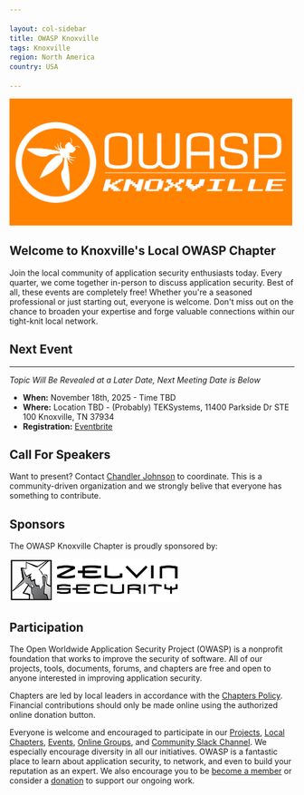 ```yaml
---

layout: col-sidebar
title: OWASP Knoxville 
tags: Knoxville
region: North America
country: USA

---
```


<img src="assets/images/logos/OWASP_Knoxville.jpg" alt="OWASP Knoxville" width="500"/>

## Welcome to Knoxville's Local OWASP Chapter
Join the local community of application security enthusiasts today. Every quarter, we come together in-person to discuss application security. Best of all, these events are completely free! Whether you're a seasoned professional or just starting out, everyone is welcome. Don't miss out on the chance to broaden your expertise and forge valuable connections within our tight-knit local network.
## Next Event
---------------------
*Topic Will Be Revealed at a Later Date, Next Meeting Date is Below*
- **When:** November 18th, 2025 - Time TBD
- **Where:** Location TBD - (Probably) TEKSystems, 11400 Parkside Dr STE 100 Knoxville, TN 37934
- **Registration:** [Eventbrite](https://www.eventbrite.com/o/owasp-knoxville-90373516093)

## Call For Speakers
Want to present? Contact [Chandler Johnson](mailto:chandler.johnson@owasp.org) to coordinate. This is a community-driven organization and we strongly belive that everyone has something to contribute.

## Sponsors
The OWASP Knoxville Chapter is proudly sponsored by:

<a href="https://zelvin.com/">
    <img src="assets/images/sponsors/zelvin.png" alt="Zelvin Security" width="300"/>
</a>

## Participation
The Open Worldwide Application Security Project (OWASP) is a nonprofit foundation that works to improve the security of software. All of our projects, tools, documents, forums, and chapters are free and open to anyone interested in improving application security. 

Chapters are led by local leaders in accordance with the [Chapters Policy](/www-policy/operational/chapters). Financial contributions should only be made online using the authorized online donation button. 

Everyone is welcome and encouraged to participate in our [Projects](/projects/), [Local Chapters](/chapters/), [Events](/events/), [Online Groups](https://groups.google.com/a/owasp.com/), and [Community Slack Channel](https://owasp.slack.com/). We especially encourage diversity in all our initiatives. OWASP is a fantastic place to learn about application security, to network, and even to build your reputation as an expert. We also encourage you to be [become a member](/membership/) or consider a [donation](/donate/) to support our ongoing work.

